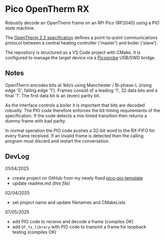 # Pico OpenTherm RX

Robustly decode an OpenTherm frame on an RPi Pico (RP2040) using a PIO state machine.

The [OpenTherm 2.2 specification](OT-Protocol-Specification-v2-2.pdf) defines a point-to-point communications protocol between a central heating controller ('master') and boiler ('slave').

The repository is structured as a VS Code project with CMake. It is configured to
manage the target device via a [Picoprobe](https://github.com/raspberrypi/picoprobe) USB/SWD bridge.

## Notes

OpenTherm encodes bits at 1kb/s using Manchester / Bi-phase-L (rising edge '0', falling edge '1'). Frames consist of a leading '1', 32 data bits and a final '1'. The first data bit is an (even) parity bit.

As the interface controls a boiler it is important that bits are decoded robustly. The PIO code therefore enforces the bit-timing requirements of the specification. If the code detects a mis-timed transition then returns a dummy frame with bad parity.

In normal operation the PIO code pushes a 32-bit word to the RX-FIFO for every frame received. If an invalid frame is detected then the calling program must discard and restart the conversation.

## DevLog

01/04/2025

- create project on GitHub from my newly fixed [pico-pio-template](https://github.com/mjcross/pico-pio-template)
- update readme.md *(this file)*

02/04/2025
- set project name and update filenames and CMakeLists

07/05/2025
- add PIO code to receive and decode a frame (compiles OK)
- add `OT_tx_library` with PIO code to transmit a frame for loopback testing (compiles OK) 